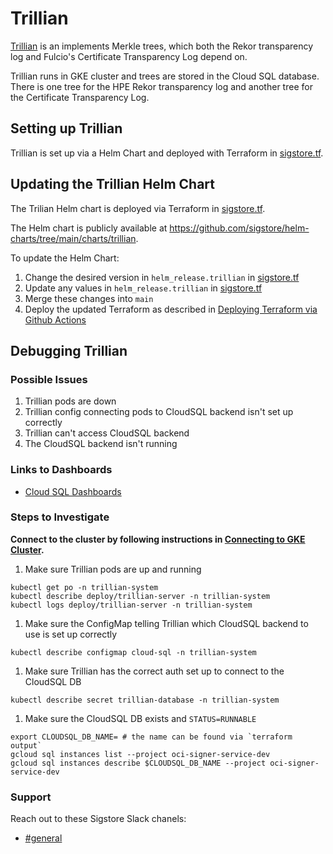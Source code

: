 # Trillian

[Trillian](https://github.com/google/trillian) is an implements Merkle trees, which both the Rekor transparency log and Fulcio's Certificate Transparency Log depend on.

Trillian runs in GKE cluster and trees are stored in the Cloud SQL database.
There is one tree for the HPE Rekor transparency log and another tree for the Certificate Transparency Log.

## Setting up Trillian
Trillian is set up via a Helm Chart and deployed with Terraform in [sigstore.tf](../terraform/development/signer/3-sigstore-helm/sigstore.tf).

## Updating the Trillian Helm Chart
The Trilian Helm chart is deployed via Terraform in [sigstore.tf](../terraform/development/signer/3-sigstore-helm/sigstore.tf).

The Helm chart is publicly available at https://github.com/sigstore/helm-charts/tree/main/charts/trillian.

To update the Helm Chart:
1. Change the desired version in `helm_release.trillian` in [sigstore.tf](../terraform/development/signer/3-sigstore-helm/sigstore.tf)
1. Update any values in `helm_release.trillian` in [sigstore.tf](../terraform/development/signer/3-sigstore-helm/sigstore.tf)
1. Merge these changes into `main`
1. Deploy the updated Terraform as described in [Deploying Terraform via Github Actions](./infrastructure-sigstore.md#deploying-terraform-via-github-actions)

## Debugging Trillian

### Possible Issues
1. Trillian pods are down
1. Trillian config connecting pods to CloudSQL backend isn't set up correctly
1. Trillian can't access CloudSQL backend
1. The CloudSQL backend isn't running


### Links to Dashboards
- [Cloud SQL Dashboards](https://console.cloud.google.com/monitoring/dashboards/resourceList/cloudsql_database?project=oci-signer-service-dev&timeDomain=1h)


### Steps to Investigate

**Connect to the cluster by following instructions in [Connecting to GKE Cluster](./infrastructure-sigstore.md#connecting-to-the-gke-cluster).**

1. Make sure Trillian pods are up and running

```
kubectl get po -n trillian-system
kubectl describe deploy/trillian-server -n trillian-system
kubectl logs deploy/trillian-server -n trillian-system
```

1. Make sure the ConfigMap telling Trillian which CloudSQL backend to use is set up correctly

```
kubectl describe configmap cloud-sql -n trillian-system
```

1. Make sure Trillian has the correct auth set up to connect to the CloudSQL DB

```
kubectl describe secret trillian-database -n trillian-system 
```

1. Make sure the CloudSQL DB exists and `STATUS=RUNNABLE`

```
export CLOUDSQL_DB_NAME= # the name can be found via `terraform output`
gcloud sql instances list --project oci-signer-service-dev
gcloud sql instances describe $CLOUDSQL_DB_NAME --project oci-signer-service-dev
```

### Support
Reach out to these Sigstore Slack chanels:
* [#general](https://sigstore.slack.com/archives/C01DGF0G8U9)
